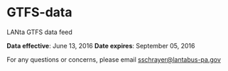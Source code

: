 # GTFS-data
LANta GTFS data feed  

**Data effective**: June 13, 2016
**Date expires**: September 05, 2016

For any questions or concerns, please email sschrayer@lantabus-pa.gov